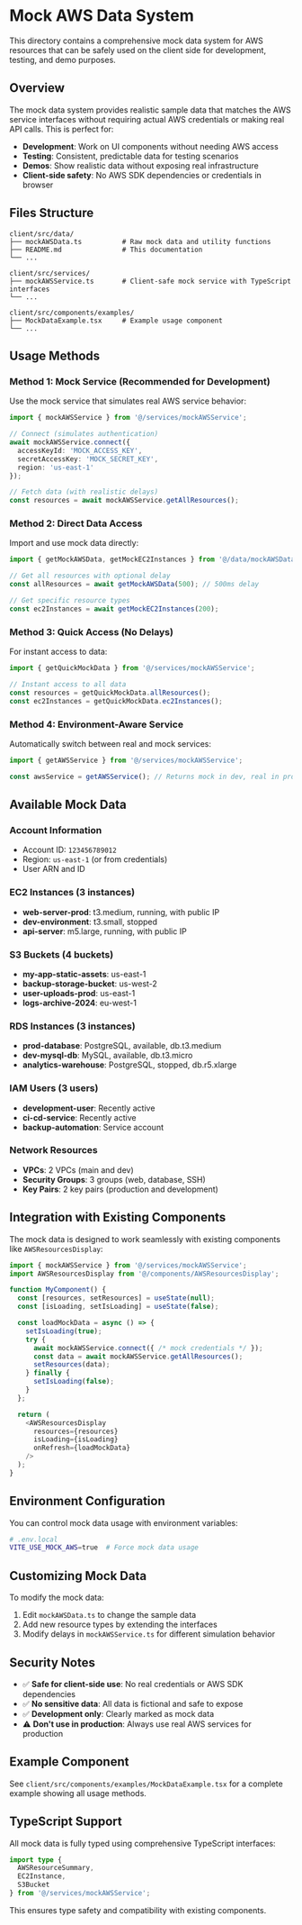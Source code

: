 # Mock AWS Data System

This directory contains a comprehensive mock data system for AWS resources that can be safely used on the client side for development, testing, and demo purposes.

## Overview

The mock data system provides realistic sample data that matches the AWS service interfaces without requiring actual AWS credentials or making real API calls. This is perfect for:

- **Development**: Work on UI components without needing AWS access
- **Testing**: Consistent, predictable data for testing scenarios
- **Demos**: Show realistic data without exposing real infrastructure
- **Client-side safety**: No AWS SDK dependencies or credentials in browser

## Files Structure

```
client/src/data/
├── mockAWSData.ts          # Raw mock data and utility functions
├── README.md               # This documentation
└── ...

client/src/services/
├── mockAWSService.ts       # Client-safe mock service with TypeScript interfaces
└── ...

client/src/components/examples/
├── MockDataExample.tsx     # Example usage component
└── ...
```

## Usage Methods

### Method 1: Mock Service (Recommended for Development)

Use the mock service that simulates real AWS service behavior:

```typescript
import { mockAWSService } from '@/services/mockAWSService';

// Connect (simulates authentication)
await mockAWSService.connect({
  accessKeyId: 'MOCK_ACCESS_KEY',
  secretAccessKey: 'MOCK_SECRET_KEY',
  region: 'us-east-1'
});

// Fetch data (with realistic delays)
const resources = await mockAWSService.getAllResources();
```

### Method 2: Direct Data Access

Import and use mock data directly:

```typescript
import { getMockAWSData, getMockEC2Instances } from '@/data/mockAWSData';

// Get all resources with optional delay
const allResources = await getMockAWSData(500); // 500ms delay

// Get specific resource types
const ec2Instances = await getMockEC2Instances(200);
```

### Method 3: Quick Access (No Delays)

For instant access to data:

```typescript
import { getQuickMockData } from '@/services/mockAWSService';

// Instant access to all data
const resources = getQuickMockData.allResources();
const ec2Instances = getQuickMockData.ec2Instances();
```

### Method 4: Environment-Aware Service

Automatically switch between real and mock services:

```typescript
import { getAWSService } from '@/services/mockAWSService';

const awsService = getAWSService(); // Returns mock in dev, real in prod
```

## Available Mock Data

### Account Information
- Account ID: `123456789012`
- Region: `us-east-1` (or from credentials)
- User ARN and ID

### EC2 Instances (3 instances)
- **web-server-prod**: t3.medium, running, with public IP
- **dev-environment**: t3.small, stopped
- **api-server**: m5.large, running, with public IP

### S3 Buckets (4 buckets)
- **my-app-static-assets**: us-east-1
- **backup-storage-bucket**: us-west-2
- **user-uploads-prod**: us-east-1
- **logs-archive-2024**: eu-west-1

### RDS Instances (3 instances)
- **prod-database**: PostgreSQL, available, db.t3.medium
- **dev-mysql-db**: MySQL, available, db.t3.micro
- **analytics-warehouse**: PostgreSQL, stopped, db.r5.xlarge

### IAM Users (3 users)
- **development-user**: Recently active
- **ci-cd-service**: Recently active
- **backup-automation**: Service account

### Network Resources
- **VPCs**: 2 VPCs (main and dev)
- **Security Groups**: 3 groups (web, database, SSH)
- **Key Pairs**: 2 key pairs (production and development)

## Integration with Existing Components

The mock data is designed to work seamlessly with existing components like `AWSResourcesDisplay`:

```typescript
import { mockAWSService } from '@/services/mockAWSService';
import AWSResourcesDisplay from '@/components/AWSResourcesDisplay';

function MyComponent() {
  const [resources, setResources] = useState(null);
  const [isLoading, setIsLoading] = useState(false);

  const loadMockData = async () => {
    setIsLoading(true);
    try {
      await mockAWSService.connect({ /* mock credentials */ });
      const data = await mockAWSService.getAllResources();
      setResources(data);
    } finally {
      setIsLoading(false);
    }
  };

  return (
    <AWSResourcesDisplay 
      resources={resources} 
      isLoading={isLoading}
      onRefresh={loadMockData}
    />
  );
}
```

## Environment Configuration

You can control mock data usage with environment variables:

```bash
# .env.local
VITE_USE_MOCK_AWS=true  # Force mock data usage
```

## Customizing Mock Data

To modify the mock data:

1. Edit `mockAWSData.ts` to change the sample data
2. Add new resource types by extending the interfaces
3. Modify delays in `mockAWSService.ts` for different simulation behavior

## Security Notes

- ✅ **Safe for client-side use**: No real credentials or AWS SDK dependencies
- ✅ **No sensitive data**: All data is fictional and safe to expose
- ✅ **Development only**: Clearly marked as mock data
- ⚠️ **Don't use in production**: Always use real AWS services for production

## Example Component

See `client/src/components/examples/MockDataExample.tsx` for a complete example showing all usage methods.

## TypeScript Support

All mock data is fully typed using comprehensive TypeScript interfaces:

```typescript
import type {
  AWSResourceSummary,
  EC2Instance,
  S3Bucket
} from '@/services/mockAWSService';
```

This ensures type safety and compatibility with existing components.
